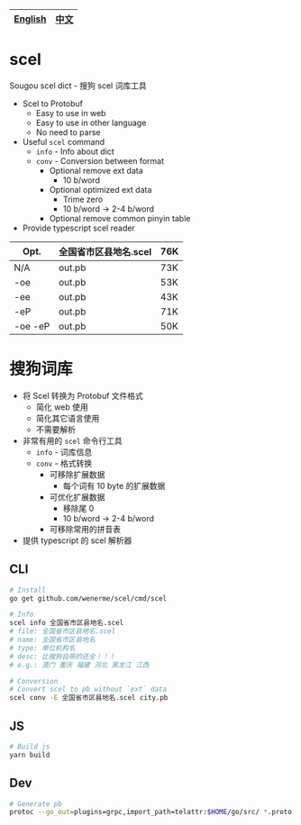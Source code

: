 [English](#scel) | [中文](#搜狗词库)
--------|-----


# scel
Sougou scel dict - 搜狗 scel 词库工具

* Scel to Protobuf
    * Easy to use in web
    * Easy to use in other language
    * No need to parse
* Useful `scel` command
    * `info` - Info about dict
    * `conv` - Conversion between format
        * Optional remove ext data
            * 10 b/word
        * Optional optimized ext data 
            * Trime zero
            * 10 b/word -> 2-4 b/word
        * Optional remove common pinyin table
* Provide typescript scel reader


Opt.      | 全国省市区县地名.scel | 76K
----------|---------------------|----
N/A       | out.pb              | 73K 
-oe       | out.pb              | 53K 
-ee       | out.pb              | 43K
-eP       | out.pb              | 71K
-oe -eP   | out.pb              | 50K

# 搜狗词库

* 将 Scel 转换为 Protobuf 文件格式
    * 简化 web 使用
    * 简化其它语言使用
    * 不需要解析
* 非常有用的 `scel` 命令行工具
    * `info` - 词库信息
    * `conv` - 格式转换
        * 可移除扩展数据
            * 每个词有 10 byte 的扩展数据
        * 可优化扩展数据
            * 移除尾 0
            * 10 b/word -> 2-4 b/word
        * 可移除常用的拼音表
* 提供 typescript 的 scel 解析器

## CLI

```bash
# Install
go get github.com/wenerme/scel/cmd/scel

# Info
scel info 全国省市区县地名.scel 
# file: 全国省市区县地名.scel
# name: 全国省市区县地名
# type: 单位机构名
# desc: 比搜狗自带的还全！！！
# e.g.: 澳门 重庆 福建 河北 黑龙江 江西 

# Conversion
# Convert scel to pb without `ext` data
scel conv -E 全国省市区县地名.scel city.pb
```

## JS

```bash
# Build js
yarn build
```

## Dev

```bash
# Generate pb
protoc --go_out=plugins=grpc,import_path=telattr:$HOME/go/src/ *.proto
```

